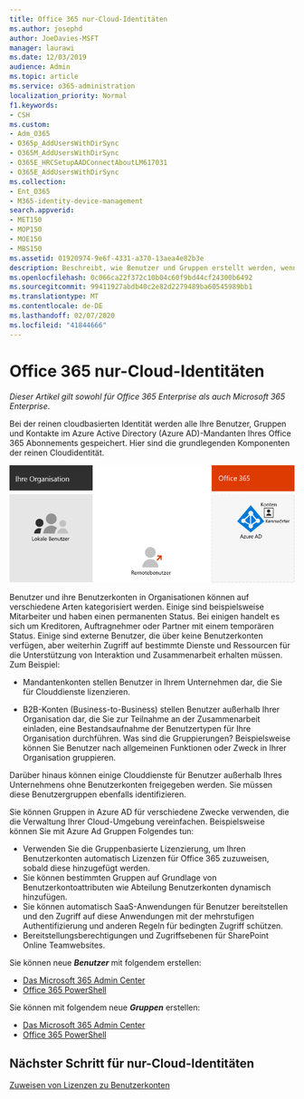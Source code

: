 ```yaml
---
title: Office 365 nur-Cloud-Identitäten
ms.author: josephd
author: JoeDavies-MSFT
manager: laurawi
ms.date: 12/03/2019
audience: Admin
ms.topic: article
ms.service: o365-administration
localization_priority: Normal
f1.keywords:
- CSH
ms.custom:
- Adm_O365
- O365p_AddUsersWithDirSync
- O365M_AddUsersWithDirSync
- O365E_HRCSetupAADConnectAboutLM617031
- O365E_AddUsersWithDirSync
ms.collection:
- Ent_O365
- M365-identity-device-management
search.appverid:
- MET150
- MOP150
- MOE150
- MBS150
ms.assetid: 01920974-9e6f-4331-a370-13aea4e82b3e
description: Beschreibt, wie Benutzer und Gruppen erstellt werden, wenn Ihr Office 365-Abonnement nur Cloud-Identitäten verwendet.
ms.openlocfilehash: 0c066ca22f372c10b04c60f9bd44cf24300b6492
ms.sourcegitcommit: 99411927abdb40c2e82d2279489ba60545989bb1
ms.translationtype: MT
ms.contentlocale: de-DE
ms.lasthandoff: 02/07/2020
ms.locfileid: "41844666"
---
```

# <a name="office-365-cloud-only-identities"></a>Office 365 nur-Cloud-Identitäten

*Dieser Artikel gilt sowohl für Office 365 Enterprise als auch Microsoft 365 Enterprise*.

Bei der reinen cloudbasierten Identität werden alle Ihre Benutzer, Gruppen und Kontakte im Azure Active Directory (Azure AD)-Mandanten Ihres Office 365 Abonnements gespeichert. Hier sind die grundlegenden Komponenten der reinen Cloudidentität.
 
![Die grundlegenden Komponenten von Cloud-only Identity](./media/about-office-365-identity/cloud-only-identity.png)

Benutzer und ihre Benutzerkonten in Organisationen können auf verschiedene Arten kategorisiert werden. Einige sind beispielsweise Mitarbeiter und haben einen permanenten Status. Bei einigen handelt es sich um Kreditoren, Auftragnehmer oder Partner mit einem temporären Status. Einige sind externe Benutzer, die über keine Benutzerkonten verfügen, aber weiterhin Zugriff auf bestimmte Dienste und Ressourcen für die Unterstützung von Interaktion und Zusammenarbeit erhalten müssen. Zum Beispiel:

- Mandantenkonten stellen Benutzer in Ihrem Unternehmen dar, die Sie für Clouddienste lizenzieren.

- B2B-Konten (Business-to-Business) stellen Benutzer außerhalb Ihrer Organisation dar, die Sie zur Teilnahme an der Zusammenarbeit einladen, eine Bestandsaufnahme der Benutzertypen für Ihre Organisation durchführen. Was sind die Gruppierungen? Beispielsweise können Sie Benutzer nach allgemeinen Funktionen oder Zweck in Ihrer Organisation gruppieren.

Darüber hinaus können einige Clouddienste für Benutzer außerhalb Ihres Unternehmens ohne Benutzerkonten freigegeben werden. Sie müssen diese Benutzergruppen ebenfalls identifizieren.

Sie können Gruppen in Azure AD für verschiedene Zwecke verwenden, die die Verwaltung Ihrer Cloud-Umgebung vereinfachen. Beispielsweise können Sie mit Azure Ad Gruppen Folgendes tun:

- Verwenden Sie die Gruppenbasierte Lizenzierung, um Ihren Benutzerkonten automatisch Lizenzen für Office 365 zuzuweisen, sobald diese hinzugefügt werden.
- Sie können bestimmten Gruppen auf Grundlage von Benutzerkontoattributen wie Abteilung Benutzerkonten dynamisch hinzufügen.
- Sie können automatisch SaaS-Anwendungen für Benutzer bereitstellen und den Zugriff auf diese Anwendungen mit der mehrstufigen Authentifizierung und anderen Regeln für bedingten Zugriff schützen.
- Bereitstellungsberechtigungen und Zugriffsebenen für SharePoint Online Teamwebsites.

Sie können neue ***Benutzer*** mit folgendem erstellen:

- [Das Microsoft 365 Admin Center](https://docs.microsoft.com/office365/admin/add-users/add-users)
- [Office 365 PowerShell](https://docs.microsoft.com/office365/enterprise/powershell/create-user-accounts-with-office-365-powershell)

Sie können mit folgendem neue ***Gruppen*** erstellen:

- [Das Microsoft 365 Admin Center](https://docs.microsoft.com/office365/admin/create-groups/create-groups)
- [Office 365 PowerShell](https://docs.microsoft.com/office365/enterprise/powershell/manage-office-365-groups-with-powershell)


## <a name="next-step-for-cloud-only-identities"></a>Nächster Schritt für nur-Cloud-Identitäten

[Zuweisen von Lizenzen zu Benutzerkonten](assign-licenses-to-user-accounts.md)
